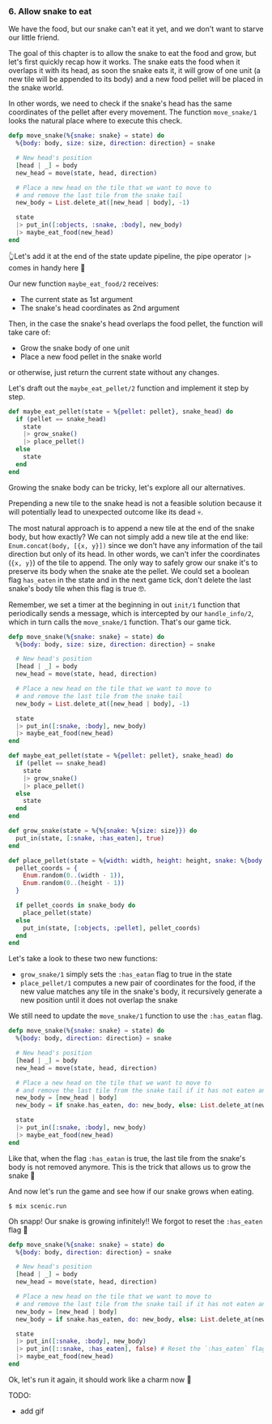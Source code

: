 ### 6. Allow snake to eat

We have the food, but our snake can't eat it yet, and we don't want to starve our little friend.

The goal of this chapter is to allow the snake to eat the food and grow, but let's first quickly recap how it works. The snake eats the food when it overlaps it with its head, as soon the snake eats it, it will grow of one unit (a new tile will be appended to its body) and a new food pellet will be placed in the snake world.

In other words, we need to check if the snake's head has the same coordinates of the pellet after every movement. The function `move_snake/1` looks the natural place where to execute this check.

```elixir
defp move_snake(%{snake: snake} = state) do
  %{body: body, size: size, direction: direction} = snake

  # New head's position
  [head | _] = body
  new_head = move(state, head, direction)

  # Place a new head on the tile that we want to move to
  # and remove the last tile from the snake tail
  new_body = List.delete_at([new_head | body], -1)

  state
  |> put_in([:objects, :snake, :body], new_body)
  |> maybe_eat_food(new_head)
end
```

👆Let's add it at the end of the state update pipeline, the pipe operator `|>` comes in handy here 💚

Our new function `maybe_eat_food/2` receives:

- The current state as 1st argument
- The snake's head coordinates as 2nd argument

Then, in the case the snake's head overlaps the food pellet, the function will take care of:

- Grow the snake body of one unit
- Place a new food pellet in the snake world

or otherwise, just return the current state without any changes.

Let's draft out the `maybe_eat_pellet/2` function and implement it step by step.

```elixir
def maybe_eat_pellet(state = %{pellet: pellet}, snake_head) do
  if (pellet == snake_head)
    state
    |> grow_snake()
    |> place_pellet()
  else
    state
  end
end
```

Growing the snake body can be tricky, let's explore all our alternatives.

Prepending a new tile to the snake head is not a feasible solution because it will potentially lead to unexpected outcome like its dead :skull:.

The most natural approach is to append a new tile at the end of the snake body, but how exactly? We can not simply add a new tile at the end like: `Enum.concat(body, [{x, y}])` since we don't have any information of the tail direction but only of its head. In other words, we can't infer the coordinates (`{x, y}`) of the tile to append. The only way to safely grow our snake it's to preserve its body when the snake ate the pellet. We could set a boolean flag `has_eaten` in the state and in the next game tick, don't delete the last snake's body tile when this flag is true 🤓.

Remember, we set a timer at the beginning in out `init/1` function that periodically sends a message, which is intercepted by our `handle_info/2`, which in turn calls the `move_snake/1` function. That's our game tick.

```elixir
defp move_snake(%{snake: snake} = state) do
  %{body: body, size: size, direction: direction} = snake

  # New head's position
  [head | _] = body
  new_head = move(state, head, direction)

  # Place a new head on the tile that we want to move to
  # and remove the last tile from the snake tail
  new_body = List.delete_at([new_head | body], -1)

  state
  |> put_in([:snake, :body], new_body)
  |> maybe_eat_food(new_head)
end

def maybe_eat_pellet(state = %{pellet: pellet}, snake_head) do
  if (pellet == snake_head)
    state
    |> grow_snake()
    |> place_pellet()
  else
    state
  end
end

def grow_snake(state = %{%{snake: %{size: size}}) do
  put_in(state, [:snake, :has_eaten], true)
end

def place_pellet(state = %{width: width, height: height, snake: %{body: snake_body}}) do
  pellet_coords = {
    Enum.random(0..(width - 1)),
    Enum.random(0..(height - 1))
  }

  if pellet_coords in snake_body do
    place_pellet(state)
  else
    put_in(state, [:objects, :pellet], pellet_coords)
  end
end
```

Let's take a look to these two new functions:

- `grow_snake/1` simply sets the `:has_eatan` flag to true in the state
- `place_pellet/1` computes a new pair of coordinates for the food, if the new value matches any tile in the snake's body, it recursively generate a new position until it does not overlap the snake

We still need to update the `move_snake/1` function to use the `:has_eatan` flag.

```elixir
defp move_snake(%{snake: snake} = state) do
  %{body: body, direction: direction} = snake

  # New head's position
  [head | _] = body
  new_head = move(state, head, direction)

  # Place a new head on the tile that we want to move to
  # and remove the last tile from the snake tail if it has not eaten any pellet
  new_body = [new_head | body]
  new_body = if snake.has_eaten, do: new_body, else: List.delete_at(new_body, -1)

  state
  |> put_in([:snake, :body], new_body)
  |> maybe_eat_food(new_head)
end
```

Like that, when the flag `:has_eatan` is true, the last tile from the snake's body is not removed anymore. This is the trick that allows us to grow the snake 💪

And now let's run the game and see how if our snake grows when eating.

    $ mix scenic.run

Oh snapp! Our snake is growing infinitely!! We forgot to reset the `:has_eaten` flag 🙈

```elixir
defp move_snake(%{snake: snake} = state) do
  %{body: body, direction: direction} = snake

  # New head's position
  [head | _] = body
  new_head = move(state, head, direction)

  # Place a new head on the tile that we want to move to
  # and remove the last tile from the snake tail if it has not eaten any pellet
  new_body = [new_head | body]
  new_body = if snake.has_eaten, do: new_body, else: List.delete_at(new_body, -1)

  state
  |> put_in([:snake, :body], new_body)
  |> put_in([::snake, :has_eaten], false) # Reset the `:has_eaten` flag before the next check
  |> maybe_eat_food(new_head)
end
```

Ok, let's run it again, it should work like a charm now 🤞

TODO:

- add gif
